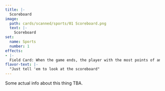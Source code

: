 ```yaml
---
title: |-
  Scoreboard
image: 
  path: cards/scanned/sports/01 Scoreboard.png
  text: |-
    Scoreboard
set:
  name: Sports
  number: 1
effects: 
- |-
  Field Card: When the game ends, the player with the most points of any time wins.
flavor-text: |-
  "Just tell 'em to look at the scoreboard"
---
```

Some actual info about this thing TBA.
